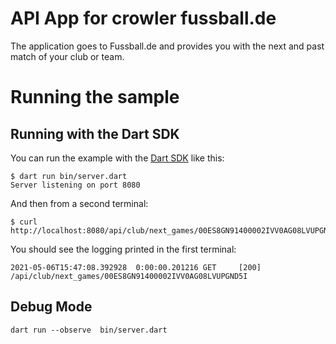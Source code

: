# API App for crowler fussball.de

The application goes to Fussball.de and provides you with the next and past match of your club or team.


# Running the sample

## Running with the Dart SDK

You can run the example with the [Dart SDK](https://dart.dev/get-dart)
like this:

```
$ dart run bin/server.dart
Server listening on port 8080
```

And then from a second terminal:
```
$ curl http://localhost:8080/api/club/next_games/00ES8GN91400002IVV0AG08LVUPGND5I
```

You should see the logging printed in the first terminal:
```
2021-05-06T15:47:08.392928  0:00:00.201216 GET     [200] /api/club/next_games/00ES8GN91400002IVV0AG08LVUPGND5I
```

## Debug Mode

```
dart run --observe  bin/server.dart 
```


